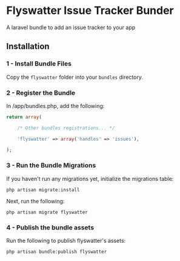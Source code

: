 # Flyswatter Issue Tracker Bunder

A laravel bundle to add an issue tracker to your app

## Installation

### 1 - Install Bundle Files

Copy the `flyswatter` folder into your `bundles` directory.

### 2 - Register the Bundle

In /app/bundles.php, add the following:

```php
return array(

	/* Other bundles registrations... */

	'flyswatter' => array('handles' => 'issues'),

);
```

### 3 - Run the Bundle Migrations

If you haven't run any migrations yet, initialize the migrations table:

`php artisan migrate:install`

Next, run the following:

`php artisan migrate flyswatter`

### 4 - Publish the bundle assets

Run the following to publish flyswatter's assets:

`php artisan bundle:publish flyswatter`

